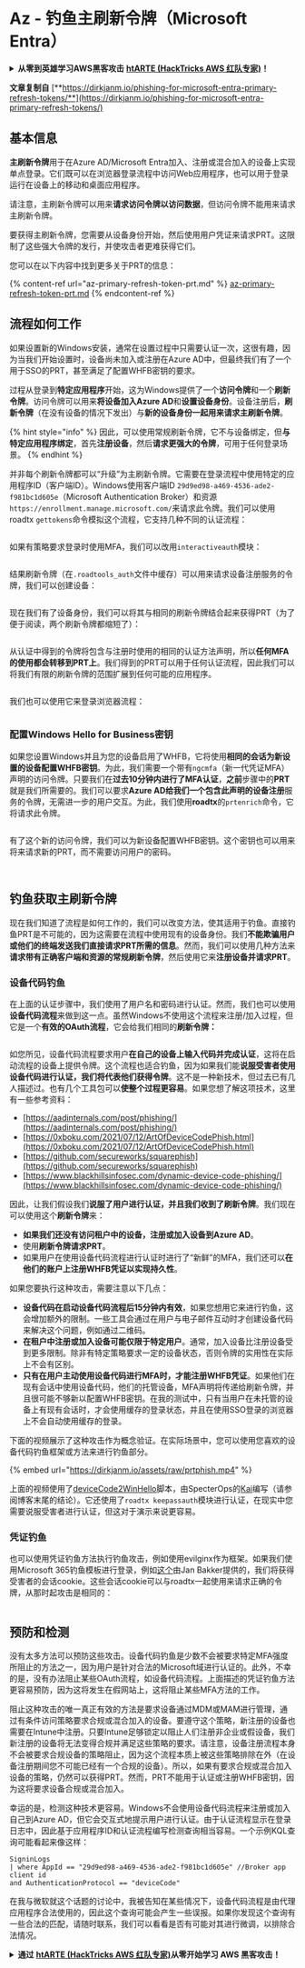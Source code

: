 # Az - 钓鱼主刷新令牌（Microsoft Entra）

<details>

<summary><strong>从零到英雄学习AWS黑客攻击</strong> <a href="https://training.hacktricks.xyz/courses/arte"><strong>htARTE (HackTricks AWS 红队专家)</strong></a><strong>！</strong></summary>

支持HackTricks的其他方式：

* 如果您想在 **HackTricks中看到您的公司广告** 或 **下载HackTricks的PDF**，请查看[**订阅计划**](https://github.com/sponsors/carlospolop)！
* 获取[**官方PEASS & HackTricks商品**](https://peass.creator-spring.com)
* 发现[**PEASS家族**](https://opensea.io/collection/the-peass-family)，我们的独家[**NFTs系列**](https://opensea.io/collection/the-peass-family)
* **加入** 💬 [**Discord群组**](https://discord.gg/hRep4RUj7f) 或 [**telegram群组**](https://t.me/peass) 或在 **Twitter** 🐦 上**关注**我 [**@carlospolopm**](https://twitter.com/carlospolopm)**。**
* **通过向** [**HackTricks**](https://github.com/carlospolop/hacktricks) 和 [**HackTricks Cloud**](https://github.com/carlospolop/hacktricks-cloud) github仓库提交PR来分享您的黑客技巧。

</details>

**文章复制自** [**https://dirkjanm.io/phishing-for-microsoft-entra-primary-refresh-tokens/**](https://dirkjanm.io/phishing-for-microsoft-entra-primary-refresh-tokens/)

## 基本信息

**主刷新令牌**用于在Azure AD/Microsoft Entra加入、注册或混合加入的设备上实现单点登录。它们既可以在浏览器登录流程中访问Web应用程序，也可以用于登录运行在设备上的移动和桌面应用程序。

请注意，主刷新令牌可以用来**请求访问令牌以访问数据**，但访问令牌不能用来请求主刷新令牌。

要获得主刷新令牌，您需要从设备身份开始，然后使用用户凭证来请求PRT。这限制了这些强大令牌的发行，并使攻击者更难获得它们。

您可以在以下内容中找到更多关于PRT的信息：

{% content-ref url="az-primary-refresh-token-prt.md" %}
[az-primary-refresh-token-prt.md](az-primary-refresh-token-prt.md)
{% endcontent-ref %}

## 流程如何工作

如果设置新的Windows安装，通常在设置过程中只需要认证一次，这很有趣，因为当我们开始设置时，设备尚未加入或注册在Azure AD中，但最终我们有了一个用于SSO的PRT，甚至满足了配置WHFB密钥的要求。

过程从登录到**特定应用程序**开始，这为Windows提供了一个**访问令牌**和一个**刷新令牌**。访问令牌可以用来**将设备加入Azure AD**和**设置设备身份**。设备注册后，**刷新令牌**（在没有设备的情况下发出）与**新的设备身份一起用来请求主刷新令牌**。

{% hint style="info" %}
因此，可以使用常规刷新令牌，它不与设备绑定，但**与特定应用程序绑定**，首先**注册设备**，然后**请求更强大的令牌**，可用于任何登录场景。
{% endhint %}

并非每个刷新令牌都可以“升级”为主刷新令牌。它需要在登录流程中使用特定的应用程序ID（客户端ID）。Windows使用客户端ID `29d9ed98-a469-4536-ade2-f981bc1d605e`（Microsoft Authentication Broker）和资源`https://enrollment.manage.microsoft.com/`来请求此令牌。我们可以使用roadtx `gettokens`命令模拟这个流程，它支持几种不同的认证流程：

<figure><img src="../../../.gitbook/assets/image (5) (1).png" alt=""><figcaption></figcaption></figure>

如果有策略要求登录时使用MFA，我们可以改用`interactiveauth`模块：

<figure><img src="../../../.gitbook/assets/image (1) (1) (1) (1) (1) (1) (1) (1) (1) (1) (1) (1) (1) (1).png" alt=""><figcaption></figcaption></figure>

结果刷新令牌（在`.roadtools_auth`文件中缓存）可以用来请求设备注册服务的令牌，我们可以创建设备：

<figure><img src="../../../.gitbook/assets/image (2) (1) (1) (1) (1) (1) (1) (1) (1) (1).png" alt=""><figcaption></figcaption></figure>

现在我们有了设备身份，我们可以将其与相同的刷新令牌结合起来获得PRT（为了便于阅读，两个刷新令牌都缩短了）：

<figure><img src="../../../.gitbook/assets/image (3) (1) (1) (1) (1) (1) (1) (1) (1).png" alt=""><figcaption></figcaption></figure>

从认证中得到的令牌将包含与注册时使用的相同的认证方法声明，所以**任何MFA的使用都会转移到PRT上**。我们得到的PRT可以用于任何认证流程，因此我们可以将我们有限的刷新令牌的范围扩展到任何可能的应用程序。

<figure><img src="../../../.gitbook/assets/image (4) (1) (1) (1) (1) (1) (1).png" alt=""><figcaption></figcaption></figure>

我们也可以使用它来登录浏览器流程：

<figure><img src="../../../.gitbook/assets/image (5) (1) (1).png" alt=""><figcaption></figcaption></figure>

### 配置Windows Hello for Business密钥 <a href="#provisioning-windows-hello-for-business-keys" id="provisioning-windows-hello-for-business-keys"></a>

如果您设置Windows并且为您的设备启用了WHFB，它将使用**相同的会话为新设置的设备配置WHFB密钥**。为此，我们需要一个带有`ngcmfa`（新一代凭证MFA）声明的访问令牌。只要我们在**过去10分钟内进行了MFA认证**，**之前**步骤中的**PRT**就是我们所需要的。我们可以要求**Azure AD给我们一个包含此声明的设备注册**服务的令牌，无需进一步的用户交互。为此，我们使用**roadtx**的`prtenrich`命令，它将请求此令牌。

<figure><img src="../../../.gitbook/assets/image (6) (1).png" alt=""><figcaption></figcaption></figure>

有了这个新的访问令牌，我们可以为新设备配置WHFB密钥。这个密钥也可以用来将来请求新的PRT，而不需要访问用户的密码。

<figure><img src="../../../.gitbook/assets/image (7) (1).png" alt=""><figcaption></figcaption></figure>

<figure><img src="../../../.gitbook/assets/image (8) (1).png" alt=""><figcaption></figcaption></figure>

## 钓鱼获取主刷新令牌 <a href="#phishing-for-primary-refresh-tokens" id="phishing-for-primary-refresh-tokens"></a>

现在我们知道了流程是如何工作的，我们可以改变方法，使其适用于钓鱼。直接钓鱼PRT是不可能的，因为这需要在流程中使用现有的设备身份。我们**不能欺骗用户或他们的终端发送我们直接请求PRT所需的信息**。然而，我们可以使用几种方法来**请求带有正确客户端和资源的常规刷新令牌**，然后使用它来**注册设备并请求PRT**。

### 设备代码钓鱼 <a href="#device-code-phishing" id="device-code-phishing"></a>

在上面的认证步骤中，我们使用了用户名和密码进行认证。然而，我们也可以使用**设备代码流程**来做到这一点。虽然Windows不使用这个流程来注册/加入过程，但它是一个**有效的OAuth流程**，它会给我们相同的**刷新令牌：**

<figure><img src="../../../.gitbook/assets/image (9) (1).png" alt=""><figcaption></figcaption></figure>

如您所见，设备代码流程要求用户**在自己的设备上输入代码并完成认证**，这将在启动流程的设备上提供令牌。这个流程也适合钓鱼，因为如果我们能**说服受害者使用设备代码进行认证，我们将代表他们获得令牌**。这不是一种新技术，但过去已有几人描述过。也有几个工具包可以**使整个过程更容易**。如果您想了解这项技术，这里有一些参考资料：

* [https://aadinternals.com/post/phishing/](https://aadinternals.com/post/phishing/)
* [https://0xboku.com/2021/07/12/ArtOfDeviceCodePhish.html](https://0xboku.com/2021/07/12/ArtOfDeviceCodePhish.html)
* [https://github.com/secureworks/squarephish](https://github.com/secureworks/squarephish)
* [https://www.blackhillsinfosec.com/dynamic-device-code-phishing/](https://www.blackhillsinfosec.com/dynamic-device-code-phishing/)

因此，让我们假设我们**说服了用户进行认证，并且我们收到了刷新令牌**。我们现在可以使用这个**刷新令牌**来：

* **如果我们还没有访问租户中的设备，注册或加入设备到Azure AD**。
* 使用**刷新令牌请求PRT**。
* 如果用户在使用设备代码流程进行认证时进行了“新鲜”的MFA，我们还可以**在他们的账户上注册WHFB凭证以实现持久性**。

如果您要执行这种攻击，需要注意以下几点：

* **设备代码在启动设备代码流程后15分钟内有效**，如果您想用它来进行钓鱼，这会增加额外的限制。一些工具会通过在用户与电子邮件互动时才创建设备代码来解决这个问题，例如通过二维码。
* **在租户中注册或加入设备可能仅限于特定用户**。通常，加入设备比注册设备受到更多限制。除非有特定策略要求一定的设备状态，否则令牌的实用性在实际上不会有区别。
* **只有在用户主动使用设备代码进行MFA时，才能注册WHFB凭证**。如果他们在现有会话中使用设备代码，他们的托管设备，MFA声明将传递给刷新令牌，并且很可能不够新以配置WHFB密钥。在我的测试中，只有当用户在未托管的设备上有现有会话时，才会使用缓存的登录状态，并且在使用SSO登录的浏览器上不会自动使用缓存的登录。

下面的视频展示了这种攻击作为概念验证。在实际场景中，您可以使用您喜欢的设备代码钓鱼框架或方法来进行钓鱼部分。

{% embed url="https://dirkjanm.io/assets/raw/prtphish.mp4" %}

上面的视频使用了[deviceCode2WinHello](https://github.com/kiwids0220/deviceCode2WinHello)脚本，由SpecterOps的[Kai](https://twitter.com/mhskai2017)编写（请参阅博客末尾的结论）。它还使用了`roadtx keepassauth`模块进行认证，在现实中您需要说服受害者进行认证，但这对于演示来说更容易。

### 凭证钓鱼 <a href="#credential-phishing" id="credential-phishing"></a>

也可以使用凭证钓鱼方法执行钓鱼攻击，例如使用evilginx作为框架。如果我们使用Microsoft 365钓鱼模板进行登录，例如[这个](https://github.com/BakkerJan/evilginx3/blob/main/microsoft365.yaml)由Jan Bakker提供的，我们将获得受害者的会话cookie。这些会话cookie可以与roadtx一起使用来请求正确的令牌，从那时起攻击是相同的：

<figure><img src="../../../.gitbook/assets/image (10) (1).png" alt=""><figcaption></figcaption></figure>

## 预防和检测 <a href="#prevention-and-detection" id="prevention-and-detection"></a>

没有太多方法可以预防这些攻击。设备代码钓鱼是少数不会被要求特定MFA强度所阻止的方法之一，因为用户是针对合法的Microsoft域进行认证的。此外，不幸的是，没有办法阻止某些OAuth流程，如设备代码流程。上面描述的凭证钓鱼方法更容易预防，因为这将发生在假网站上，这将阻止某些MFA方法的工作。

阻止这种攻击的唯一真正有效的方法是要求设备通过MDM或MAM进行管理，通过有条件访问策略要求合规或混合加入的设备。要遵守这个策略，新注册的设备也需要在Intune中注册。只要Intune足够锁定以阻止人们注册非企业或假设备，我们新注册的设备将无法变得合规并满足这些策略的要求。请注意，设备注册流程本身不会被要求合规设备的策略阻止，因为这个流程本质上被这些策略排除在外（在设备注册期间您不可能已经有一个合规的设备）。所以，如果有要求合规或混合加入设备的策略，仍然可以获得PRT。然而，PRT不能用于认证或注册WHFB密钥，因为这将要求设备合规或混合加入。

幸运的是，检测这种技术更容易。Windows不会使用设备代码流程来注册或加入自己到Azure AD，但它会交互式地提示用户进行认证。由于认证流程显示在登录日志中，因此基于应用程序ID和认证流程编写检测查询相当容易。一个示例KQL查询可能看起来像这样：
```
SigninLogs
| where AppId == "29d9ed98-a469-4536-ade2-f981bc1d605e" //Broker app client id
and AuthenticationProtocol == "deviceCode"
```
在我与微软就这个话题的讨论中，我被告知在某些情况下，设备代码流程是由代理应用程序合法使用的，因此这个查询可能会产生一些误报。如果你发现这个查询有一些合法的匹配，请随时联系，我们可以看看是否有可能对其进行微调，以排除合法情况。

<details>

<summary><strong>通过</strong> <a href="https://training.hacktricks.xyz/courses/arte"><strong>htARTE (HackTricks AWS 红队专家)</strong></a><strong>从零开始学习 AWS 黑客攻击！</strong></summary>

其他支持 HackTricks 的方式：

* 如果你想在 **HackTricks** 中看到你的**公司广告**或**下载 HackTricks 的 PDF**，请查看[**订阅计划**](https://github.com/sponsors/carlospolop)！
* 获取[**官方的 PEASS & HackTricks 商品**](https://peass.creator-spring.com)
* 发现[**PEASS 家族**](https://opensea.io/collection/the-peass-family)，我们独家的[**NFT 集合**](https://opensea.io/collection/the-peass-family)
* **加入** 💬 [**Discord 群组**](https://discord.gg/hRep4RUj7f) 或 [**telegram 群组**](https://t.me/peass) 或在 **Twitter** 🐦 上**关注**我 [**@carlospolopm**](https://twitter.com/carlospolopm)**。**
* **通过向** [**HackTricks**](https://github.com/carlospolop/hacktricks) 和 [**HackTricks Cloud**](https://github.com/carlospolop/hacktricks-cloud) github 仓库提交 PR 来**分享你的黑客技巧**。

</details>
